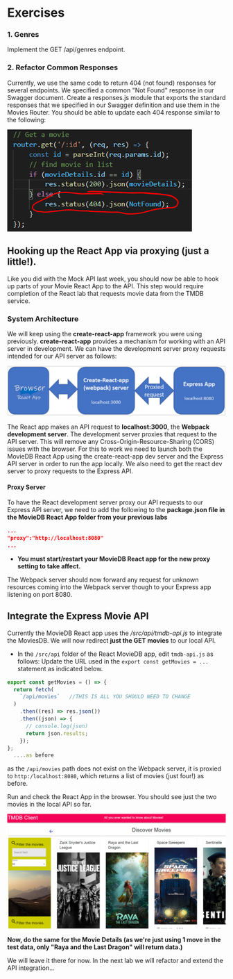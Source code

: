# Exercises

### 1. Genres

Implement the GET /api/genres endpoint. 

### 2. Refactor Common Responses

Currently, we use the same code to return 404 (not found) responses for several endpoints. We specified a common "Not Found" response in our Swagger document. Create a responses.js module that exports the standard responses that we specified in our Swagger definition and use them in the Movies Router. You should be able to update each 404 response similar to the following:

![Not Found](./img/notfound.png)

## Hooking up the React App via proxying (just a little!).

Like you did with the Mock API last week, you should now be able to hook up parts of your Movie React App to the API. This step would require completion of the React lab that requests movie data from the TMDB service.

### System Architecture

We will keep using the **create-react-app** framework you were using previously. **create-react-app** provides a mechanism for working with an API server in development. We can have the development server proxy requests intended for our API server as follows:

![Development Architecture](./img/architecture.png)

The React app makes an API request to **localhost:3000**, the **Webpack development server**. The development server proxies that request to the API server. This will remove any Cross-Origin-Resource-Sharing (CORS) issues with the browser.
For this to work we need to launch both the MovieDB React App using the create-react-app dev server and the Express API server in order to run the app locally. We also need to get the react dev server to proxy requests to the Express API.


#### Proxy Server
To have the React development server proxy our API requests to our Express API server, we need to add the following to the **package.json file in the MovieDB React App folder from your previous labs**

```json
...
"proxy":"http://localhost:8080"
...
```

- **You must start/restart your MovieDB React app for the new proxy setting to take affect.** 

The Webpack server should now forward any request for unknown resources coming into the Webpack server though to your Express app listening on port 8080.



## Integrate the Express Movie API

Currently the MovieDB React app uses the */src/api/tmdb-api.js* to integrate the MoviesDB. We will now redirect **just the GET movies** to our local API.

+ In the ``/src/api`` folder of the React MovieDB app, edit ``tmdb-api.js`` as follows: Update the URL used in the  ``export const getMovies = ...`` statement as indicated below.

```javascript
export const getMovies = () => {
  return fetch(
    `/api/movies`   //THIS IS ALL YOU SHOULD NEED TO CHANGE
  )
    .then((res) => res.json())
    .then((json) => {
      // console.log(json)
      return json.results;
    });
};
  ....as before
```
as the ``/api/movies`` path does not exist on the Webpack server, it is proxied to ``http:/localhost:8080``,  which returns a list of movies (just four!) as before. 

Run and check the React App in the browser. You should see just the two movies in the local API so far. 

![MovieDB React App Integration](./img/api.png)



**Now, do the same for the Movie Details (as we're just using 1 move in the test data, only "Raya and the Last Dragon" will return data.)**



We will leave it there for now. In the next lab we will refactor and extend the API integration...